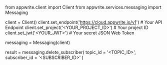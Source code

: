 from appwrite.client import Client
from appwrite.services.messaging import Messaging

client = Client()
client.set_endpoint('https://cloud.appwrite.io/v1') # Your API Endpoint
client.set_project('<YOUR_PROJECT_ID>') # Your project ID
client.set_jwt('<YOUR_JWT>') # Your secret JSON Web Token

messaging = Messaging(client)

result = messaging.delete_subscriber(
    topic_id = '<TOPIC_ID>',
    subscriber_id = '<SUBSCRIBER_ID>'
)
